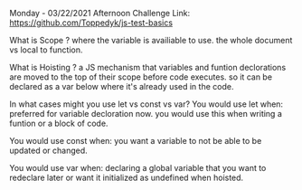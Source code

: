 Monday - 03/22/2021 
Afternoon Challenge Link: https://github.com/Toppedyk/js-test-basics

What is Scope ?
where the variable is availiable to use. the whole document vs local to function.


What is Hoisting ?
a JS mechanism that variables and funtion declorations are moved to the top of their scope before code executes. so it can be declared as a var below where it's already used in the code. 

In what cases might you use let vs const vs var?
You would use let when: preferred for variable decloration now. you would use this when writing a funtion or a block of code. 

You would use const when: you want a variable to not be able to be updated or changed. 

You would use var when: declaring a global variable that you want to redeclare later or want it initialized as undefined when hoisted.